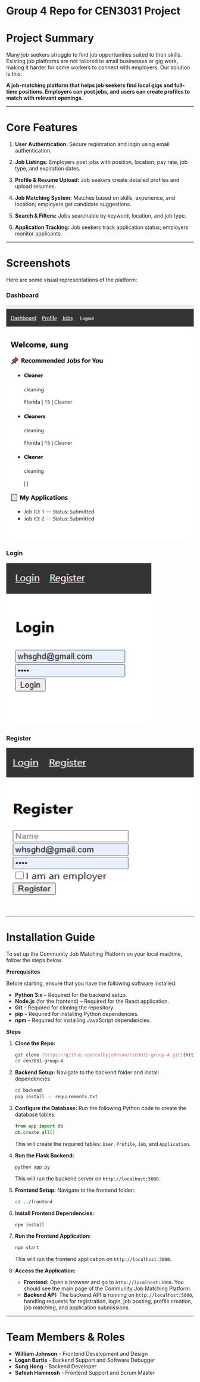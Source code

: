 # Group 4 Repo for CEN3031 Project

# **Project Summary**

Many job seekers struggle to find job opportunities suited to their skills. Existing job platforms are not tailored to small businesses or gig work, making it harder for some workers to connect with employers. Our solution is this:

**A job-matching platform that helps job seekers find local gigs and full-time positions. Employers can post jobs, and users can create profiles to match with relevant openings.**

---

# **Core Features**

1.  **User Authentication:**
    Secure registration and login using email authentication.

2.  **Job Listings:**
    Employers post jobs with position, location, pay rate, job type, and expiration dates.

3.  **Profile & Resume Upload:**
    Job seekers create detailed profiles and upload resumes.

4.  **Job Matching System:**
    Matches based on skills, experience, and location; employers get candidate suggestions.

5.  **Search & Filters:**
    Jobs searchable by keyword, location, and job type.

6.  **Application Tracking:**
    Job seekers track application status; employers monitor applicants.

---

# **Screenshots**

Here are some visual representations of the platform:

### Dashboard
![Dashboard Screenshot](Dashboard.png)

### Login
![Login Screenshot](Login.png)

### Register
![Register Screenshot](register.png)

---

# **Installation Guide**

To set up the Community Job Matching Platform on your local machine, follow the steps below.

**Prerequisites**

Before starting, ensure that you have the following software installed:

* **Python 3.x** – Required for the backend setup.
* **Node.js** (for the frontend) – Required for the React application.
* **Git** – Required for cloning the repository.
* **pip** – Required for installing Python dependencies.
* **npm** – Required for installing JavaScript dependencies.

**Steps**

1.  **Clone the Repo:**
    ```bash
    git clone [https://github.com/colbyjohnson/cen3031-group-4.git](https://github.com/colbyjohnson/cen3031-group-4.git)
    cd cen3031-group-4
    ```

2.  **Backend Setup:**
    Navigate to the backend folder and install dependencies:
    ```bash
    cd backend
    pip install -r requirements.txt
    ```

3.  **Configure the Database:**
    Run the following Python code to create the database tables:
    ```python
    from app import db
    db.create_all()
    ```
    This will create the required tables: `User`, `Profile`, `Job`, and `Application`.

4.  **Run the Flask Backend:**
    ```bash
    python app.py
    ```
    This will run the backend server on `http://localhost:5000`.

5.  **Frontend Setup:**
    Navigate to the frontend folder:
    ```bash
    cd ../frontend
    ```

6.  **Install Frontend Dependencies:**
    ```bash
    npm install
    ```

7.  **Run the Frontend Application:**
    ```bash
    npm start
    ```
    This will run the frontend application on `http://localhost:3000`.

8.  **Access the Application:**
    * **Frontend:** Open a browser and go to `http://localhost:3000`. You should see the main page of the Community Job Matching Platform.
    * **Backend API:** The backend API is running on `http://localhost:5000`, handling requests for registration, login, job posting, profile creation, job matching, and application submissions.

---

# **Team Members & Roles**

* **William Johnson** - Frontend Development and Design
* **Logan Burtis** - Backend Support and Software Debugger
* **Sung Hong** - Backend Developer
* **Safeah Hammosh** - Frontend Support and Scrum Master
